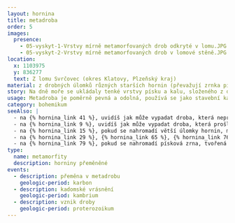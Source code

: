 ```yaml
---
layout: hornina
title: metadroba
order: 5
images:
  presence:
    - 05-vyskyt-1-Vrstvy mírně metamorfovaných drob odkryté v lomu.JPG
    - 05-vyskyt-2-Vrstvy mírně metamorfovaných drob v lomové stěně.JPG
location:
  x: 1103975
  y: 836277
  text: Z lomu Svrčovec (okres Klatovy, Plzeňský kraj)
material: z drobných úlomků různých starších hornin (převažují zrnka pískové frakce, tj. větší než 0,063 mm a menší než 2 mm)
story: Na dně moře se ukládaly tenké vrstvy písku a kalu, složeného z drobounkých úlomků starších hornin. Při variském vrásnění byly vrstvy sedimentů zprohýbány do vrás, mírně ohřáty a stlačeny. Hornina tak získala o něco větší pevnost. Střídání tenkých vrstviček hrubších a jemnějších zrn je ale stále patrné. 
usage: Metadroba je poměrně pevná a odolná, používá se jako stavební kámen. Těží se v lomu, drtí se na menší kousky, které se pak třídí podle velikosti. Přidává se do betonových a asfaltových směsí pro stavební účely.
category: bohemikum
seeAlso: |
  - na {% hornina_link 41 %}, uvidíš jak může vypadat droba, která neprošla metamorfózou
  - na {% hornina_link 9 %}, uvidíš jak může vypadat droba, která prošla metamorfózou při mnohem vyšší teplotě
  - na {% hornina_link 15 %}, pokud se nahromadí větší úlomky hornin, místo droby vznikne drobový slepenec
  - na {% hornina_link 29 %}, {% hornina_link 65 %}, {% hornina_link 76 %} a {% hornina_link 91 %}, pokud se nahromadí písková zrna, tvořená převážně křemenem, vznikají pískovce
  - na {% hornina_link 79 %}, pokud se nahromadí písková zrna, tvořená z podstatné části živci, vznikne arkóza
type:
  name: metamorfity
  description: horniny přeměněné
events:
  - description: přeměna v metadrobu
    geologic-period: karbon
  - description: kadomské vrásnění
    geologic-period: kambrium
  - description: vznik droby
    geologic-period: proterozoikum
---
```

